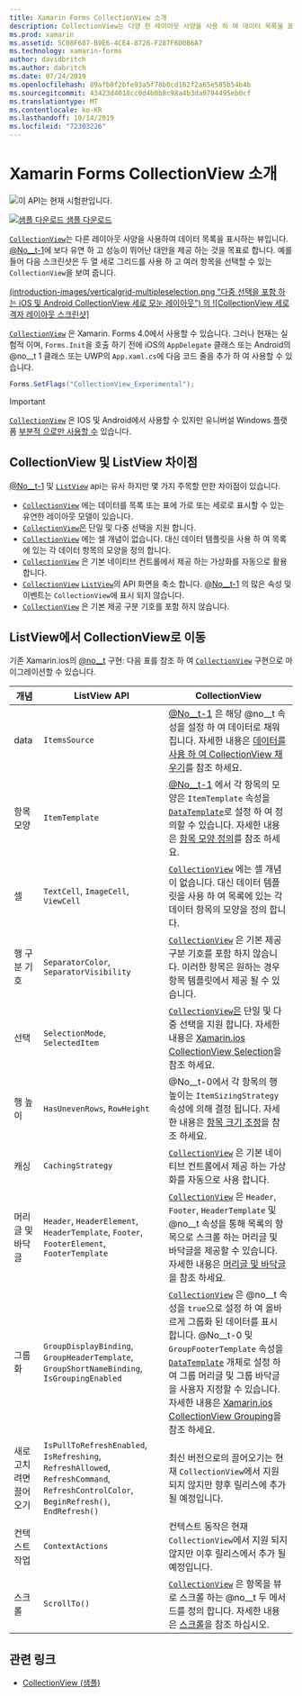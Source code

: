 ```yaml
---
title: Xamarin Forms CollectionView 소개
description: CollectionView는 다양 한 레이아웃 사양을 사용 하 여 데이터 목록을 표시 하기 위한 유연 하 고 성능이 뛰어난 뷰입니다.
ms.prod: xamarin
ms.assetid: 5C08F687-B9E6-4CE4-8726-F287F6D0B6A7
ms.technology: xamarin-forms
author: davidbritch
ms.author: dabritch
ms.date: 07/24/2019
ms.openlocfilehash: 89afb0f2bfe93a5f78b0cd162f2a65e585b54b4b
ms.sourcegitcommit: 43423d4018cc0d4b0b8c98a4b3da0704495eb0cf
ms.translationtype: MT
ms.contentlocale: ko-KR
ms.lasthandoff: 10/14/2019
ms.locfileid: "72303226"
---
```

# <a name="xamarinforms-collectionview-introduction"></a>Xamarin Forms CollectionView 소개

![이 API는 현재 시험판입니다.](~/media/shared/preview.png)

[![샘플 다운로드](~/media/shared/download.png) 샘플 다운로드](https://docs.microsoft.com/samples/xamarin/xamarin-forms-samples/userinterface-collectionviewdemos/)

[`CollectionView`](xref:Xamarin.Forms.CollectionView)는 다른 레이아웃 사양을 사용하여 데이터 목록을 표시하는 뷰입니다. [@No__t-1](xref:Xamarin.Forms.ListView)에 보다 유연 하 고 성능이 뛰어난 대안을 제공 하는 것을 목표로 합니다. 예를 들어 다음 스크린샷은 두 열 세로 그리드를 사용 하 고 여러 항목을 선택할 수 있는 `CollectionView`을 보여 줍니다.

[(introduction-images/verticalgrid-multipleselection.png "다중 선택을 포함 하는 iOS 및 Android CollectionView 세로 모눈 레이아웃") 의 ![CollectionView 세로 격자 레이아웃 스크린샷]](introduction-images/verticalgrid-multipleselection-large.png#lightbox "여러 항목을 선택 하 여 세로 모눈 레이아웃 CollectionView")

[`CollectionView`](xref:Xamarin.Forms.CollectionView) 은 Xamarin. Forms 4.0에서 사용할 수 있습니다. 그러나 현재는 실험적 이며, `Forms.Init`을 호출 하기 전에 iOS의 `AppDelegate` 클래스 또는 Android의 @no__t 1 클래스 또는 UWP의 `App.xaml.cs`에 다음 코드 줄을 추가 하 여 사용할 수 있습니다.

```csharp
Forms.SetFlags("CollectionView_Experimental");
```

> [!IMPORTANT]
> [`CollectionView`](xref:Xamarin.Forms.CollectionView) 은 IOS 및 Android에서 사용할 수 있지만 유니버설 Windows 플랫폼 [부분적 으로만 사용할 수](https://gist.github.com/hartez/7d0edd4182dbc7de65cebc6c67f72e14) 있습니다.

## <a name="collectionview-and-listview-differences"></a>CollectionView 및 ListView 차이점

[@No__t-1](xref:Xamarin.Forms.CollectionView) 및 [`ListView`](xref:Xamarin.Forms.ListView) api는 유사 하지만 몇 가지 주목할 만한 차이점이 있습니다.

- [`CollectionView`](xref:Xamarin.Forms.CollectionView) 에는 데이터를 목록 또는 표에 가로 또는 세로로 표시할 수 있는 유연한 레이아웃 모델이 있습니다.
- [`CollectionView`은](xref:Xamarin.Forms.CollectionView) 단일 및 다중 선택을 지원 합니다.
- [`CollectionView`](xref:Xamarin.Forms.CollectionView) 에는 셀 개념이 없습니다. 대신 데이터 템플릿을 사용 하 여 목록에 있는 각 데이터 항목의 모양을 정의 합니다.
- [`CollectionView`](xref:Xamarin.Forms.CollectionView) 은 기본 네이티브 컨트롤에서 제공 하는 가상화를 자동으로 활용 합니다.
- [`CollectionView`](xref:Xamarin.Forms.CollectionView) [`ListView`](xref:Xamarin.Forms.ListView)의 API 화면을 축소 합니다. [@No__t-1](xref:Xamarin.Forms.ListView) 의 많은 속성 및 이벤트는 `CollectionView`에 표시 되지 않습니다.
- [`CollectionView`](xref:Xamarin.Forms.CollectionView) 은 기본 제공 구분 기호를 포함 하지 않습니다.

## <a name="move-from-listview-to-collectionview"></a>ListView에서 CollectionView로 이동

기존 Xamarin.ios의 [@no__t](xref:Xamarin.Forms.ListView) 구현: 다음 표를 참조 하 여 [`CollectionView`](xref:Xamarin.Forms.CollectionView) 구현으로 마이그레이션할 수 있습니다.

| 개념 | ListView API | CollectionView |
|---|---|---|
| data | `ItemsSource` | [@No__t-1](xref:Xamarin.Forms.CollectionView) 은 해당 @no__t 속성을 설정 하 여 데이터로 채워집니다. 자세한 내용은 [데이터를 사용 하 여 CollectionView 채우기](populate-data.md#populate-a-collectionview-with-data)를 참조 하세요. |
| 항목 모양 | `ItemTemplate` | [@No__t-1](xref:Xamarin.Forms.CollectionView) 에서 각 항목의 모양은 `ItemTemplate` 속성을 [`DataTemplate`](xref:Xamarin.Forms.DataTemplate)로 설정 하 여 정의할 수 있습니다. 자세한 내용은 [항목 모양 정의](populate-data.md#define-item-appearance)를 참조 하세요. |
| 셀 | `TextCell`, `ImageCell`, `ViewCell` | [`CollectionView`](xref:Xamarin.Forms.CollectionView) 에는 셀 개념이 없습니다. 대신 데이터 템플릿을 사용 하 여 목록에 있는 각 데이터 항목의 모양을 정의 합니다. |
| 행 구분 기호 | `SeparatorColor`, `SeparatorVisibility` | [`CollectionView`](xref:Xamarin.Forms.CollectionView) 은 기본 제공 구분 기호를 포함 하지 않습니다. 이러한 항목은 원하는 경우 항목 템플릿에서 제공 될 수 있습니다. |
| 선택 | `SelectionMode`, `SelectedItem` | [`CollectionView`은](xref:Xamarin.Forms.CollectionView) 단일 및 다중 선택을 지원 합니다. 자세한 내용은 [Xamarin.ios CollectionView Selection](selection.md)을 참조 하세요. |
| 행 높이 | `HasUnevenRows`, `RowHeight` | @No__t-0에서 각 항목의 행 높이는 `ItemSizingStrategy` 속성에 의해 결정 됩니다. 자세한 내용은 [항목 크기 조정](layout.md#item-sizing)을 참조 하세요.|
| 캐싱 | `CachingStrategy` | [`CollectionView`](xref:Xamarin.Forms.CollectionView) 은 기본 네이티브 컨트롤에서 제공 하는 가상화를 자동으로 사용 합니다. |
| 머리글 및 바닥글 | `Header`, `HeaderElement`, `HeaderTemplate`, `Footer`, `FooterElement`, `FooterTemplate` | [`CollectionView`](xref:Xamarin.Forms.CollectionView) 은 `Header`, `Footer`, `HeaderTemplate` 및 @no__t 속성을 통해 목록의 항목으로 스크롤 하는 머리글 및 바닥글을 제공할 수 있습니다. 자세한 내용은 [머리글 및 바닥글](layout.md#headers-and-footers)을 참조 하세요. |
| 그룹화 | `GroupDisplayBinding`, `GroupHeaderTemplate`, `GroupShortNameBinding`, `IsGroupingEnabled` | [`CollectionView`](xref:Xamarin.Forms.CollectionView) 은 @no__t 속성을 `true`으로 설정 하 여 올바르게 그룹화 된 데이터를 표시 합니다. @No__t-0 및 `GroupFooterTemplate` 속성을 [`DataTemplate`](xref:Xamarin.Forms.DataTemplate) 개체로 설정 하 여 그룹 머리글 및 그룹 바닥글을 사용자 지정할 수 있습니다. 자세한 내용은 [Xamarin.ios CollectionView Grouping](grouping.md)을 참조 하세요. |
| 새로 고치려면 끌어오기 | `IsPullToRefreshEnabled`, `IsRefreshing`, `RefreshAllowed`, `RefreshCommand`, `RefreshControlColor`, `BeginRefresh()`, `EndRefresh()` | 최신 버전으로의 끌어오기는 현재 `CollectionView`에서 지원 되지 않지만 향후 릴리스에 추가 될 예정입니다. |
| 컨텍스트 작업 | `ContextActions` | 컨텍스트 동작은 현재 `CollectionView`에서 지원 되지 않지만 이후 릴리스에서 추가 될 예정입니다. |
| 스크롤 | `ScrollTo()` | [`CollectionView`](xref:Xamarin.Forms.CollectionView) 은 항목을 뷰로 스크롤 하는 @no__t 두 메서드를 정의 합니다. 자세한 내용은 [스크롤](scrolling.md)을 참조 하십시오. |

## <a name="related-links"></a>관련 링크

- [CollectionView (샘플)](https://docs.microsoft.com/samples/xamarin/xamarin-forms-samples/userinterface-collectionviewdemos/)
